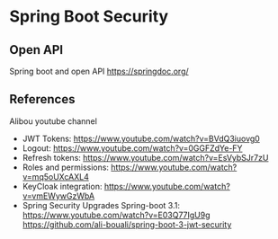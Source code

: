 # Spring Boot Security




## Open API

Spring boot and open API https://springdoc.org/

## References

Alibou youtube channel
- JWT Tokens: https://www.youtube.com/watch?v=BVdQ3iuovg0
- Logout: https://www.youtube.com/watch?v=0GGFZdYe-FY
- Refresh tokens: https://www.youtube.com/watch?v=EsVybSJr7zU
- Roles and permissions: https://www.youtube.com/watch?v=mq5oUXcAXL4
- KeyCloak integration: https://www.youtube.com/watch?v=vmEWywGzWbA
- Spring Security Upgrades Spring-boot 3.1: https://www.youtube.com/watch?v=E03Q77IgU9g 
https://github.com/ali-bouali/spring-boot-3-jwt-security